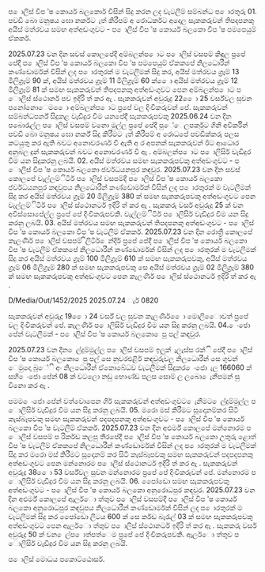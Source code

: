 ප ොලිස් විප ්ෂ කොර්ය බලකොර් විසින් සිදු කරන ලද වැටලීම් සම්බන්ධ ප ොරතුරු 01. පවඩි බො මනුෂය ඝො නර්කට ැත් කිරීපම් අ රොධර්කට අදොල සැකකරුවන් තිපදපනකු අයිස් මත්රවය සමඟ අත්අඩංගුවට - ප ොලිස් විප ්ෂ කොර්ය බලකො විප ්ෂ පමපෙයුම් ඒකකර්.

2025.07.23 වන දින සවස් කොලපේදී අම්බලන්ප ොට ප ොලිස් වසපම් කිඳුල ප්‍රපේ පේදී ප ොලිස් විප ්ෂ කොර්ය බලකො විප ්ෂ පමපෙයුම් ඒකකපේ නිලධොරීන් කණ්ඩොර්මක් විසින් ලද ප ොරතුරක් ම වැටලීමක් සිදු කර, අයිස් මත්රවය ග්‍රෑම් 13 මිලිග්‍රෑම් 90 ක්, අයිස් මත්රවය ග්‍රෑම් 11 මිලිග්‍රෑම් 60 ක් ෙො අයිස් මත්රවය ග්‍රෑම් 12 මිලිග්‍රෑම් 81 ක් සමඟ සැකකරුවන් තිපදපනකු අත්අඩංගුවට පෙන අම්බලන්ප ොට ප ොලිස් ස්ථොනර් පව ඉදිරි ත් කර ඇ . සැකකරුවන් අවුරුදු 22 ෙො 25 වර්ස්වල සුවන පනෝනොෙම ෙො අම්බලන්ප ොට ප්‍රපේ වල දිංචිකරුවන් පේ. සැකකරුවන් සම්බන්ධපර්න් සිදුකළ වැඩිදුර විම යනපේදී සැකකරුපවකු 2025.06.24 වන දින පබොරැල්ල ප ොලිස් වසපම් වනො මුල්ල ප්‍රපේ පේදී පුේෙලපර්කුට ගිනි අවිර්කින් පවඩි බො මනුෂය ඝො නර්ක් සිදු කිරීමට ැත් කිරීපම් අ රොධපේ පවඩික්කරු පලස කටයුතු කර ඇති බවට අනොවරණර් වී ඇති අ ර අපනක් සැකකරුවන් ඊට ආධොර අනුබල දුන් සැකකරුවන් බවට අනොවරණර් වි ඇ . අම්බලන්ප ොට ප ොලිසිර් වැඩිදුර විම යන සිදුකරනු ලබයි. 02. අයිස් මත්රවය සමඟ සැකකරුපවකු අත්අඩංගුවට - ප ොලිස් විප ්ෂ කොර්ය බලකො ජර්වධයනපුර කඳවුර. 2025.07.23 වන දින සවස් කොලපේ වැල්ලම්ිටිර් ප ොලිස් වසපම්දී ප ොලිස් විප ්ෂ කොර්ය බලකො ජර්වධයනපුර කඳවුපය නිලධොරීන් කණ්ඩොර්මක් විසින් ලද ප ොරතුරක් ම වැටලීමක් සිදු කර අයිස් මත්රවය ග්‍රෑම් 20 මිලිග්‍රෑම් 380 ක් සමඟ සැකකරුපවකු අත්අඩංගුවට පෙන වැල්ලම්ිටිර් ප ොලිස් ස්ථොනර්ට ඉදිරි ත් කර ඇ . සැකකරු වර්ස අවුරුදු 25 ක් වන අවිස්සොපේල්ල ප්‍රපේ පේ දිංචිකරුපවකි. වැල්ලම්ිටිර් ප ොලිසිර් වැඩිදුර විම යන සිදු කරනු ලබයි. 03. අයිස් මත්රවය සමඟ සැකකරුවන් තිපදපනකු අත්අඩංගුවට - ප ොලිස් විප ්ෂ කොර්ය බලකො විප ්ෂ වැටලීම් ඒකකර්. 2025.07.23 වන දින රොත්‍රී කොලපේ කැලණිර් ප ොලිස් වසපම් ිලිටිර් ෙන්දිර් ප්‍රපේ පේදී ප ොලිස් විප ්ෂ කොර්ය බලකො විප ්ෂ වැටලීම් ඒකකපේ නිලධොරීන් කණ්ඩොර්මක් විසින් ලද ප ොරතුරක් ම වැටලීමක් සිදු කර අයිස් මත්රවය ග්‍රෑම් 100 මිලිග්‍රෑම් 610 ක් සමඟ සැකකරුපවකු, අයිස් මත්රවය ග්‍රෑම් 06 මිලිග්‍රෑම් 280 ක් සමඟ සැකකරුපවකු සෙ අයිස් මත්රවය ග්‍රෑම් 02 මිලිග්‍රෑම් 380 ක් සමඟ සැකකරුපවකු අත්අඩංගුවට පෙන කැලණිර් ප ොලිස් ස්ථොනර්ට ඉදිරි ත් කර ඇ .

D/Media/Out/1452/2025 2025.07.24 ැර් 0820

සැකකරුවන් අවුරුදු 19 ෙො 24 වර්ස් වල සුවන කැලණිර් ෙො මොලිෙොවත් ප්‍රපේ වල දිංචිකරුවන් පේ. කැලණිර් ප ොලිසිර් වැඩිදුර විම යන සිදු කරනු ලබයි. 04. ෙංජො පේන් වැටලීමක් - ප ොලිස් විප ්ෂ කොර්ය බලකො ෙපු පල් කඳවුර.

2025.07.23 වන දින ෙල්දුම්මුල්ල ප ොලිස් වසපම් ඉලුක් ැලැස්ස රක්ි පේදී ප ොලිස් විප ්ෂ කොර්ය බලකො ෙපු පල් සෙ නුවරඑළිර් කඳවුරුවල නිලධොරීන් සෙ ගුවන් ෙමුදො බුේි අං නිලධොරීන් ඒකොබේධව වැටලීමක් සිදුකර ෙංජො ැල 166060 ක් සහි ෙංජො පේන් 08 ක් වටලො නඩු භොණ්ඩ පලස සොම් ල ලබො ෙැනීපමන් සු විනො කර ඇ .

පමම ෙංජො පේන් වත්වොපෙන ගිර් සැකකරුවන් අත්අඩංගුවට ෙැනීමට ෙල්දුම්මුල්ල ප ොලිසිර් වැඩිදුර විම යන සිදු කරනු ලබයි. 05. මරො මස් කිරීමට සූදොනම්කර සිටි කැස්බෑපවකු සමඟ සැකකරුවන් පදපදපනකු අත්අඩංගුවට - ප ොලිස් විප ්ෂ කොර්ය බලකො විප ්ෂ වැටලීම් ඒකකර්. 2025.07.23 වන දින අළුර්ම් කොලපේ මන්නොරම ප ොලිස් වසපම් ප රිර්කඩ කලපු තීරපේදී ප ොලිස් විප ්ෂ කොර්ය බලකො උතුරු ළොත් විප ්ෂ වැටලීම් ඒකකපේ නිලධොරීන් කණ්ඩොර්මක් විසින් ලද ප ොරතුරක් ම වැටලීමක් සිදු කර මරො මස් කිරීමට සූදොනම් කර සිටි කැස්බෑපවකු සමඟ සැකකරුවන් පදපදපනකු අත්අඩංගුවට පෙන මන්නොරම ප ොලිස් ස්ථොනර්ට ඉදිරි ත් කර ඇ . සැකකරුවන් අවුරුදු 38 ෙො 53 වර්ස්වල සුවන මන්නොරම ප්‍රපේ පේ දිංචිකරුවන් පේ. මන්නොරම ප ොලිසිර් වැඩිදුර විම යන සිදු කරනු ලබයි. 06. පෙෝඩො සමඟ සැකකරුපවකු අත්අඩංගුවට - ප ොලිස් විප ්ෂ කොර්ය බලකො අනුරොධපුර කඳවුර. 2025.07.23 වන දින අළුර්ම් කොලපේ ඇලර්ො ත්තුව ප ොලිස් වසපම්දී ප ොලිස් විප ්ෂ කොර්ය බලකො අනුරොධපුර කඳවුපය නිලධොරීන් කණ්ඩොර්මක් විසින් ලද ප ොරතුරක් ම වැටලීමක් සිදු කර පෙෝඩො ලීටය 600 ක් සෙ ර්කඩ බැරැල් 03 ක් සමඟ සැකකරුපවකු අත්අඩංගුවට පෙන ඇලර්ො ත්තුව ප ොලිස් ස්ථොනර්ට ඉදිරි ත් කර ඇ . සැකකරු වර්ස අවුරුදු 50 ක් වන ෙල්ප ොත්පත්ෙම ප්‍රපේ පේ දිංචිකරුපවකි. ඇලර්ො ත්තුව ප ොලිසිර් වැඩිදුර විම යන සිදු කරනු ලබයි.

ප ොලිස් මොධය පකොට්ඨොසර්.